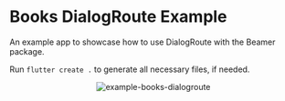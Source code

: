 # Books DialogRoute Example

An example app to showcase how to use DialogRoute with the Beamer package.

Run `flutter create .` to generate all necessary files, if needed.

<p align="center">
<img src="https://raw.githubusercontent.com/slovnicki/beamer/master/examples/books_dialogroute/example-books-dialogroute.gif" alt="example-books-dialogroute">
</p>
